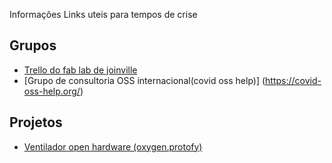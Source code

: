 Informações
Links uteis para tempos de crise 

## Grupos
  - [Trello do fab lab de joinville](https://trello.com/b/d1OyUROT/fab-lab-jlle-covid19)
  - [Grupo de consultoria OSS internacional(covid oss help)] (https://covid-oss-help.org/)

## Projetos 
  - [Ventilador open hardware (oxygen.protofy)](https://www.oxygen.protofy.xyz/)
